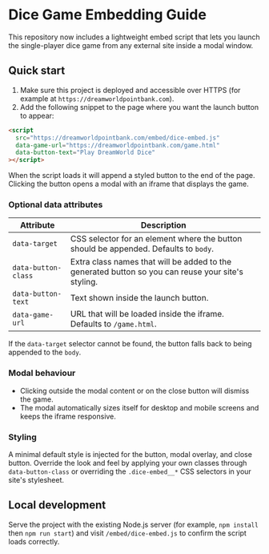 # Dice Game Embedding Guide

This repository now includes a lightweight embed script that lets you launch the single-player dice game from any external site inside a modal window.

## Quick start

1. Make sure this project is deployed and accessible over HTTPS (for example at `https://dreamworldpointbank.com`).
2. Add the following snippet to the page where you want the launch button to appear:

```html
<script
  src="https://dreamworldpointbank.com/embed/dice-embed.js"
  data-game-url="https://dreamworldpointbank.com/game.html"
  data-button-text="Play DreamWorld Dice"
></script>
```

When the script loads it will append a styled button to the end of the page. Clicking the button opens a modal with an iframe that displays the game.

### Optional data attributes

| Attribute | Description |
|-----------|-------------|
| `data-target` | CSS selector for an element where the button should be appended. Defaults to `body`. |
| `data-button-class` | Extra class names that will be added to the generated button so you can reuse your site's styling. |
| `data-button-text` | Text shown inside the launch button. |
| `data-game-url` | URL that will be loaded inside the iframe. Defaults to `/game.html`. |

If the `data-target` selector cannot be found, the button falls back to being appended to the `body`.

### Modal behaviour

* Clicking outside the modal content or on the close button will dismiss the game.
* The modal automatically sizes itself for desktop and mobile screens and keeps the iframe responsive.

### Styling

A minimal default style is injected for the button, modal overlay, and close button. Override the look and feel by applying your own classes through `data-button-class` or overriding the `.dice-embed__*` CSS selectors in your site's stylesheet.

## Local development

Serve the project with the existing Node.js server (for example, `npm install` then `npm run start`) and visit `/embed/dice-embed.js` to confirm the script loads correctly.
